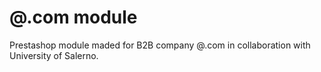 # @.com module

Prestashop module maded for B2B company @.com in collaboration with University of Salerno.

